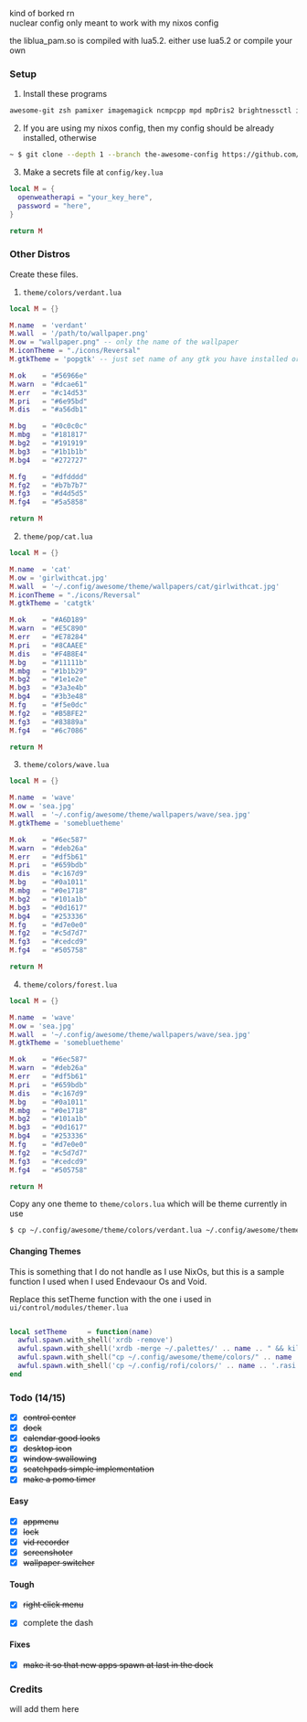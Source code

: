 kind of borked rn <br>
nuclear config only meant to work with my nixos config<br>

the liblua_pam.so is compiled with lua5.2. either use lua5.2 or compile your own

### Setup

1. Install these programs
```txt
awesome-git zsh pamixer imagemagick ncmpcpp mpd mpDris2 brightnessctl inotifywait uptime brillo networkmanager bluetoothctl picom
```

2. If you are using my nixos config, then my config should be already installed, otherwise
```bash
~ $ git clone --depth 1 --branch the-awesome-config https://github.com/chadcat5207/fuyu ~/.config/awesome
```

3. Make a secrets file at `config/key.lua`
```lua
local M = {
  openweatherapi = "your_key_here",
  password = "here",
}

return M
```

### Other Distros

Create these files.
1. `theme/colors/verdant.lua`

```lua
local M = {}

M.name  = 'verdant'
M.wall  = '/path/to/wallpaper.png'
M.ow = "wallpaper.png" -- only the name of the wallpaper
M.iconTheme = "./icons/Reversal"
M.gtkTheme = 'popgtk' -- just set name of any gtk you have installed or make one for this theme

M.ok    = "#56966e"
M.warn  = "#dcae61"
M.err   = "#c14d53"
M.pri   = "#6e95bd"
M.dis   = "#a56db1"

M.bg    = "#0c0c0c"
M.mbg   = "#181817"
M.bg2   = "#191919"
M.bg3   = "#1b1b1b"
M.bg4   = "#272727"

M.fg    = "#dfdddd"
M.fg2   = "#b7b7b7"
M.fg3   = "#d4d5d5"
M.fg4   = "#5a5858"

return M
```

2. `theme/pop/cat.lua`
```lua
local M = {}

M.name  = 'cat'
M.ow = 'girlwithcat.jpg'
M.wall  = '~/.config/awesome/theme/wallpapers/cat/girlwithcat.jpg'
M.iconTheme = "./icons/Reversal"
M.gtkTheme = 'catgtk'

M.ok    = "#A6D189"
M.warn  = "#E5C890"
M.err   = "#E78284"
M.pri   = "#8CAAEE"
M.dis   = "#F4B8E4"
M.bg    = "#11111b"
M.mbg   = "#1b1b29"
M.bg2   = "#1e1e2e"
M.bg3   = "#3a3e4b"
M.bg4   = "#3b3e48"
M.fg    = "#f5e0dc"
M.fg2   = "#B5BFE2"
M.fg3   = "#83889a"
M.fg4   = "#6c7086"

return M
```

3. `theme/colors/wave.lua`
```lua
local M = {}

M.name  = 'wave'
M.ow = 'sea.jpg'
M.wall  = '~/.config/awesome/theme/wallpapers/wave/sea.jpg'
M.gtkTheme = 'somebluetheme'

M.ok    = "#6ec587"
M.warn  = "#deb26a"
M.err   = "#df5b61"
M.pri   = "#659bdb"
M.dis   = "#c167d9"
M.bg    = "#0a1011"
M.mbg   = "#0e1718"
M.bg2   = "#101a1b"
M.bg3   = "#0d1617"
M.bg4   = "#253336"
M.fg    = "#d7e0e0"
M.fg2   = "#c5d7d7"
M.fg3   = "#cedcd9"
M.fg4   = "#505758"

return M
```

4. `theme/colors/forest.lua`
```lua
local M = {}

M.name  = 'wave'
M.ow = 'sea.jpg'
M.wall  = '~/.config/awesome/theme/wallpapers/wave/sea.jpg'
M.gtkTheme = 'somebluetheme'

M.ok    = "#6ec587"
M.warn  = "#deb26a"
M.err   = "#df5b61"
M.pri   = "#659bdb"
M.dis   = "#c167d9"
M.bg    = "#0a1011"
M.mbg   = "#0e1718"
M.bg2   = "#101a1b"
M.bg3   = "#0d1617"
M.bg4   = "#253336"
M.fg    = "#d7e0e0"
M.fg2   = "#c5d7d7"
M.fg3   = "#cedcd9"
M.fg4   = "#505758"

return M
```
Copy any one theme to `theme/colors.lua` which will be theme currently in use
```bash
$ cp ~/.config/awesome/theme/colors/verdant.lua ~/.config/awesome/theme/colors.lua
```

#### Changing Themes
This is something that I do not handle as I use NixOs, but this is a sample function I used when I used Endevaour Os and Void.

Replace this setTheme function with the one i used in `ui/control/modules/themer.lua`
```lua

local setTheme     = function(name)
  awful.spawn.with_shell('xrdb -remove')
  awful.spawn.with_shell('xrdb -merge ~/.palettes/' .. name .. " && kill -USR1 $(pidof st)")
  awful.spawn.with_shell("cp ~/.config/awesome/theme/colors/" .. name .. ".lua ~/.config/awesome/theme/colors.lua")
  awful.spawn.with_shell('cp ~/.config/rofi/colors/' .. name .. '.rasi ~/.config/rofi/colors.rasi')
end

```

### Todo (14/15)
- [x] ~~control center~~
- [x] ~~dock~~
- [x] ~~calendar good looks~~
- [x] ~~desktop icon~~
- [x] ~~window swallowing~~
- [x] ~~scatchpads simple implementation~~
- [x] ~~make a pomo timer~~

#### Easy
- [x] ~~appmenu~~
- [x] ~~lock~~
- [x] ~~vid recorder~~
- [x] ~~screenshoter~~
- [x] ~~wallpaper switcher~~

#### Tough
- [x] ~~right click menu~~
- [x] complete the dash


#### Fixes
- [x] ~~make it so that new apps spawn at last in the dock~~

### Credits
will add them here
